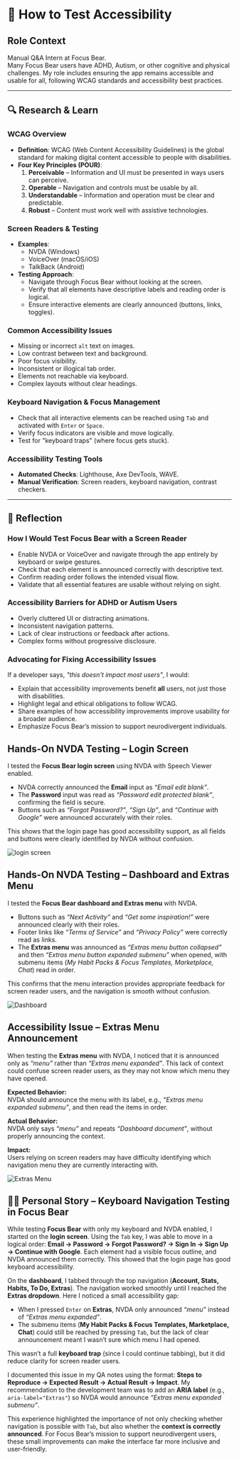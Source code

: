 # 🎨 How to Test Accessibility

## Role Context

Manual Q&A Intern at Focus Bear.  
Many Focus Bear users have ADHD, Autism, or other cognitive and physical challenges. My role includes ensuring the app remains accessible and usable for all, following WCAG standards and accessibility best practices.

---

## 🔍 Research & Learn

### WCAG Overview

- **Definition**: WCAG (Web Content Accessibility Guidelines) is the global standard for making digital content accessible to people with disabilities.
- **Four Key Principles (POUR)**:
  1. **Perceivable** – Information and UI must be presented in ways users can perceive.
  2. **Operable** – Navigation and controls must be usable by all.
  3. **Understandable** – Information and operation must be clear and predictable.
  4. **Robust** – Content must work well with assistive technologies.

### Screen Readers & Testing

- **Examples**:
  - NVDA (Windows)
  - VoiceOver (macOS/iOS)
  - TalkBack (Android)
- **Testing Approach**:
  - Navigate through Focus Bear without looking at the screen.
  - Verify that all elements have descriptive labels and reading order is logical.
  - Ensure interactive elements are clearly announced (buttons, links, toggles).

### Common Accessibility Issues

- Missing or incorrect `alt` text on images.
- Low contrast between text and background.
- Poor focus visibility.
- Inconsistent or illogical tab order.
- Elements not reachable via keyboard.
- Complex layouts without clear headings.

### Keyboard Navigation & Focus Management

- Check that all interactive elements can be reached using `Tab` and activated with `Enter` or `Space`.
- Verify focus indicators are visible and move logically.
- Test for "keyboard traps" (where focus gets stuck).

### Accessibility Testing Tools

- **Automated Checks**: Lighthouse, Axe DevTools, WAVE.
- **Manual Verification**: Screen readers, keyboard navigation, contrast checkers.

---

## 📝 Reflection

### How I Would Test Focus Bear with a Screen Reader

- Enable NVDA or VoiceOver and navigate through the app entirely by keyboard or swipe gestures.
- Check that each element is announced correctly with descriptive text.
- Confirm reading order follows the intended visual flow.
- Validate that all essential features are usable without relying on sight.

### Accessibility Barriers for ADHD or Autism Users

- Overly cluttered UI or distracting animations.
- Inconsistent navigation patterns.
- Lack of clear instructions or feedback after actions.
- Complex forms without progressive disclosure.

### Advocating for Fixing Accessibility Issues

If a developer says, _"this doesn't impact most users"_, I would:

- Explain that accessibility improvements benefit **all** users, not just those with disabilities.
- Highlight legal and ethical obligations to follow WCAG.
- Share examples of how accessibility improvements improve usability for a broader audience.
- Emphasize Focus Bear’s mission to support neurodivergent individuals.

## Hands-On NVDA Testing – Login Screen

I tested the **Focus Bear login screen** using NVDA with Speech Viewer enabled.

- NVDA correctly announced the **Email** input as _“Email edit blank”_.
- The **Password** input was read as _“Password edit protected blank”_, confirming the field is secure.
- Buttons such as _“Forgot Password?”_, _“Sign Up”_, and _“Continue with Google”_ were announced accurately with their roles.

This shows that the login page has good accessibility support, as all fields and buttons were clearly identified by NVDA without confusion.

![login screen](image-10.png)

## Hands-On NVDA Testing – Dashboard and Extras Menu

I tested the **Focus Bear dashboard and Extras menu** with NVDA.

- Buttons such as _“Next Activity”_ and _“Get some inspiration!”_ were announced clearly with their roles.
- Footer links like _“Terms of Service”_ and _“Privacy Policy”_ were correctly read as links.
- The **Extras menu** was announced as _“Extras menu button collapsed”_ and then _“Extras menu button expanded submenu”_ when opened, with submenu items (_My Habit Packs & Focus Templates, Marketplace, Chat_) read in order.

This confirms that the menu interaction provides appropriate feedback for screen reader users, and the navigation is smooth without confusion.

![Dashboard](image-11.png)

## Accessibility Issue – Extras Menu Announcement

When testing the **Extras menu** with NVDA, I noticed that it is announced only as _“menu”_ rather than _“Extras menu expanded”_. This lack of context could confuse screen reader users, as they may not know which menu they have opened.

**Expected Behavior:**  
NVDA should announce the menu with its label, e.g., _“Extras menu expanded submenu”_, and then read the items in order.

**Actual Behavior:**  
NVDA only says _“menu”_ and repeats _“Dashboard document”_, without properly announcing the context.

**Impact:**  
Users relying on screen readers may have difficulty identifying which navigation menu they are currently interacting with.

![Extras Menu](image-9.png)

## 🧑‍💻 Personal Story – Keyboard Navigation Testing in Focus Bear

While testing **Focus Bear** with only my keyboard and NVDA enabled, I started on the **login screen**. Using the `Tab` key, I was able to move in a logical order: **Email → Password → Forgot Password? → Sign In → Sign Up → Continue with Google**. Each element had a visible focus outline, and NVDA announced them correctly. This showed that the login page has good keyboard accessibility.

On the **dashboard**, I tabbed through the top navigation (**Account, Stats, Habits, To Do, Extras**). The navigation worked smoothly until I reached the **Extras dropdown**. Here I noticed a small accessibility gap:

- When I pressed `Enter` on **Extras**, NVDA only announced _“menu”_ instead of _“Extras menu expanded”_.
- The submenu items (**My Habit Packs & Focus Templates, Marketplace, Chat**) could still be reached by pressing `Tab`, but the lack of clear announcement meant I wasn’t sure which menu I had opened.

This wasn’t a full **keyboard trap** (since I could continue tabbing), but it did reduce clarity for screen reader users.

I documented this issue in my QA notes using the format: **Steps to Reproduce → Expected Result → Actual Result → Impact**. My recommendation to the development team was to add an **ARIA label** (e.g., `aria-label="Extras"`) so NVDA would announce _“Extras menu expanded submenu”_.

This experience highlighted the importance of not only checking whether navigation is possible with `Tab`, but also whether the **context is correctly announced**. For Focus Bear’s mission to support neurodivergent users, these small improvements can make the interface far more inclusive and user-friendly.
